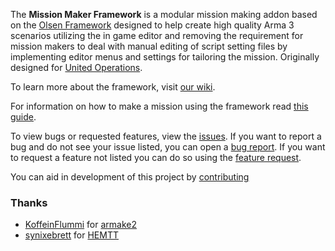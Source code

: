 The **Mission Maker Framework** is a modular mission making addon based on the [Olsen Framework](https://github.com/dklollol/Olsen-Framework-Arma-3) designed to help create high quality Arma 3 scenarios utilizing the in game editor and removing the requirement for mission makers to deal with manual editing of script setting files by implementing editor menus and settings for tailoring the mission. Originally designed for [United Operations](http://unitedoperations.net/).

To learn more about the framework, visit [our wiki]().

For information on how to make a mission using the framework read [this guide]().

To view bugs or requested features, view the [issues](). If you want to report a bug and do not see your issue listed, you can open a [bug report](). If you want to request a feature not listed you can do so using the [feature request]().

You can aid in development of this project by [contributing]()

### Thanks

- [KoffeinFlummi](https://github.com/KoffeinFlummi) for [armake2](https://github.com/KoffeinFlummi/armake2)
- [synixebrett](https://github.com/synixebrett) for [HEMTT](https://github.com/synixebrett/HEMTT)
